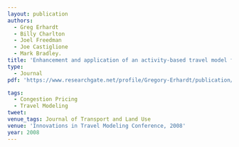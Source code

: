 ```yaml
---
layout: publication
authors:
  - Greg Erhardt
  - Billy Charlton
  - Joel Freedman
  - Joe Castiglione
  - Mark Bradley.
title: 'Enhancement and application of an activity-based travel model for congestion pricing.'
type:
  - Journal
pdf: 'https://www.researchgate.net/profile/Gregory-Erhardt/publication/262261453_Enhancement_and_application_of_an_activity-based_travel_model_for_congestion_pricing/links/596d5af6a6fdcc03edb6c9d5/Enhancement-and-application-of-an-activity-based-travel-model-for-congestion-pricing.pdf'

tags:
  - Congestion Pricing
  - Travel Modeling
tweet:
venue_tags: Journal of Transport and Land Use
venue: 'Innovations in Travel Modeling Conference, 2008'
year: 2008
---
```

